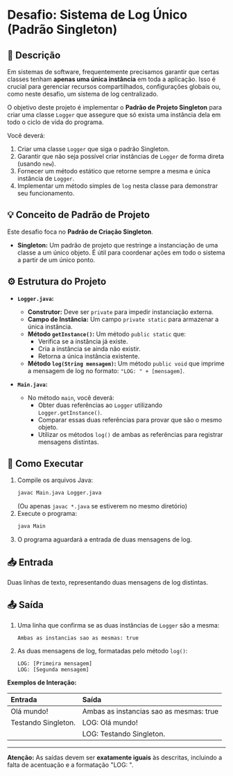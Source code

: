 # Desafio: Sistema de Log Único (Padrão Singleton)

## 📝 Descrição

Em sistemas de software, frequentemente precisamos garantir que certas classes tenham **apenas uma única instância** em toda a aplicação. Isso é crucial para gerenciar recursos compartilhados, configurações globais ou, como neste desafio, um sistema de log centralizado.

O objetivo deste projeto é implementar o **Padrão de Projeto Singleton** para criar uma classe `Logger` que assegure que só exista uma instância dela em todo o ciclo de vida do programa.

Você deverá:
1.  Criar uma classe `Logger` que siga o padrão Singleton.
2.  Garantir que não seja possível criar instâncias de `Logger` de forma direta (usando `new`).
3.  Fornecer um método estático que retorne sempre a mesma e única instância de `Logger`.
4.  Implementar um método simples de `log` nesta classe para demonstrar seu funcionamento.

## 💡 Conceito de Padrão de Projeto

Este desafio foca no **Padrão de Criação Singleton**.

* **Singleton:** Um padrão de projeto que restringe a instanciação de uma classe a um único objeto. É útil para coordenar ações em todo o sistema a partir de um único ponto.

## ⚙️ Estrutura do Projeto

* **`Logger.java`:**
    * **Construtor:** Deve ser `private` para impedir instanciação externa.
    * **Campo de Instância:** Um campo `private static` para armazenar a única instância.
    * **Método `getInstance()`:** Um método `public static` que:
        * Verifica se a instância já existe.
        * Cria a instância se ainda não existir.
        * Retorna a única instância existente.
    * **Método `log(String mensagem)`:** Um método `public void` que imprime a mensagem de log no formato: `"LOG: " + [mensagem]`.

* **`Main.java`:**
    * No método `main`, você deverá:
        * Obter duas referências ao `Logger` utilizando `Logger.getInstance()`.
        * Comparar essas duas referências para provar que são o mesmo objeto.
        * Utilizar os métodos `log()` de ambas as referências para registrar mensagens distintas.

## 🚀 Como Executar

1.  Compile os arquivos Java:
    ```bash
    javac Main.java Logger.java
    ```
    (Ou apenas `javac *.java` se estiverem no mesmo diretório)
2.  Execute o programa:
    ```bash
    java Main
    ```
3.  O programa aguardará a entrada de duas mensagens de log.

## 📥 Entrada

Duas linhas de texto, representando duas mensagens de log distintas.

## 📤 Saída

1.  Uma linha que confirma se as duas instâncias de `Logger` são a mesma:
    ```
    Ambas as instancias sao as mesmas: true
    ```
2.  As duas mensagens de log, formatadas pelo método `log()`:
    ```
    LOG: [Primeira mensagem]
    LOG: [Segunda mensagem]
    ```

**Exemplos de Interação:**

| Entrada                 | Saída                                      |
| :---------------------- | :----------------------------------------- |
| Olá mundo!              | Ambas as instancias sao as mesmas: true   |
| Testando Singleton.     | LOG: Olá mundo!                            |
|                         | LOG: Testando Singleton.                   |

---
**Atenção:** As saídas devem ser **exatamente iguais** às descritas, incluindo a falta de acentuação e a formatação "LOG: ".
